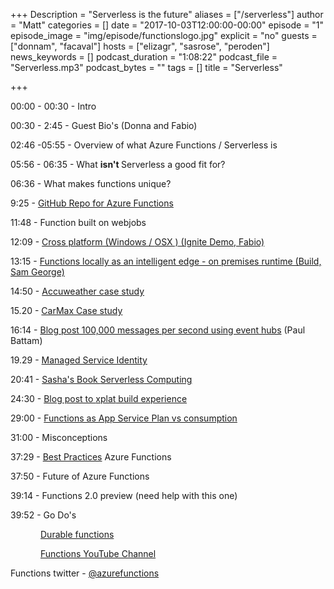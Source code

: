 +++
Description = "Serverless is the future"
aliases = ["/serverless"]
author = "Matt"
categories = []
date = "2017-10-03T12:00:00-00:00"
episode = "1"
episode_image = "img/episode/functionslogo.jpg"
explicit = "no"
guests = ["donnam", "facaval"]
hosts = ["elizagr", "sasrose", "peroden"]
news_keywords = []
podcast_duration = "1:08:22"
podcast_file = "Serverless.mp3"
podcast_bytes = ""
tags = []
title = "Serverless"


+++

00:00 - 00:30 - Intro

00:30 - 2:45 - Guest Bio's (Donna and Fabio)

02:46 -05:55 - Overview of what Azure Functions / <span
class=SpellE>Serverless</span> is 

05:56 - 06:35 - What <b style='mso-bidi-font-weight:normal'>isn't
</b><span class=SpellE>Serverless</span> a good fit for?

06:36 - What makes functions unique? 

9:25 - <a href="https://github.com/Azure/Azure-Functions">GitHub Repo for Azure Functions</a>

11:48 - Function built on <span class=SpellE>webjobs</span>

12:09 - <a
href="https://myignite.microsoft.com/sessions/53234?source=sessions">Cross
platform (Windows / <span class=GramE>OSX )</span> (Ignite Demo, Fabio)</a>

13:15 - <a
href="https://blogs.microsoft.com/iot/2017/09/25/microsoft-ignite-2017-leading-innovation-iot/">Functions locally as an intelligent edge - on premises runtime (Build, Sam George)</a>

14:50 - <a
href="https://azure.microsoft.com/en-us/case-studies/accuweather-web/"><span
class=SpellE>Accuweather</span> case study</a>

15.20 - <a
href="https://azure.microsoft.com/en-us/resources/videos/build-2017-automated-provisioning-of-azure-functions-on-carmax-com/?cdn=disable">CarMax
Case study</a> 

16:14 - <a
href="https://blogs.msdn.microsoft.com/appserviceteam/2017/09/19/processing-100000-events-per-second-on-azure-functions/">Blog
post 100,000 messages per second using event hubs</a> (<span class=SpellE>Paul</span>
<span class=SpellE>Battam</span>)

19.29 - <a
href="https://docs.microsoft.com/en-us/azure/app-service/app-service-managed-service-identity">Managed
Service Identity</a>

20:41 - <a
href="https://www.amazon.com/Serverless-computing-Azure-Sasha-Rosenbaum-ebook/dp/B07253JXLG">Sasha's
Book <span class=SpellE>Serverless</span> Computing</a>

24:30 - <a
href="https://blogs.msdn.microsoft.com/appserviceteam/2017/09/25/develop-azure-functions-on-any-platform/">Blog
post to <span class=SpellE>xplat</span> build experience</a> 

29:00 - <a
href="https://azure.microsoft.com/en-us/pricing/details/functions/">Functions
as App Service Plan vs consumption</a>

31:00 - Misconceptions

37:29 - <a
href="https://docs.microsoft.com/en-us/azure/azure-functions/functions-best-practices">Best
Practices</a> Azure Functions

37:50 - Future of Azure Functions

39:14 - Functions 2.0 preview (need help with this one)

39:52 - Go Do's 

<p style='text-indent:.5in'><a
href="https://blogs.msdn.microsoft.com/appserviceteam/2017/07/06/alpha-preview-for-durable-functions/">Durable
functions</a>

<p style='text-indent:.5in'><a
href="https://www.youtube.com/azurefunctions">Functions YouTube Channel</a>

Functions twitter - <a
href="https://twitter.com/AzureFunctions">@<span class=SpellE>azurefunctions</span></a>

